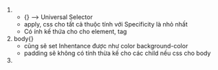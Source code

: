 1. * {} --> Universal Selector
	- apply, css cho tất cả thuộc tính với Specificity là nhỏ nhất
	- Có ính kế thứa cho cho element, tag 
2. body{}
	- cũng sẽ set Inhentance được như color background-color
	- padding sẽ không có tính thừa kế cho các child nếu css cho body
3. 